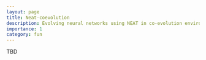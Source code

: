 ```yaml
---
layout: page
title: Neat-coevolution
description: Evolving neural networks using NEAT in co-evolution environment 
importance: 1
category: fun
---
```


TBD
